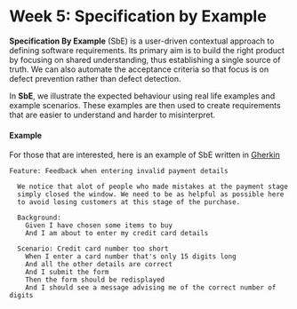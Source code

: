 # Week 5: Specification by Example

**Specification By Example** (SbE) is a user-driven contextual approach to defining software requirements. Its primary aim is to build the right product by focusing on shared understanding, thus establishing a single source of truth. We can also automate the acceptance criteria so that focus is on defect prevention rather than defect detection.

In **SbE**, we illustrate the expected behaviour using real life examples and example scenarios. These examples are then used to create requirements that are easier to understand and harder to misinterpret.

#### Example
For those that are interested, here is an example of SbE written in [Gherkin](https://github.com/cucumber/cucumber/wiki/Gherkin)
```
Feature: Feedback when entering invalid payment details

  We notice that alot of people who made mistakes at the payment stage
  simply closed the window. We need to be as helpful as possible here
  to avoid losing customers at this stage of the purchase.

  Background:
    Given I have chosen some items to buy
    And I am about to enter my credit card details

  Scenario: Credit card number too short
    When I enter a card number that's only 15 digits long
    And all the other details are correct
    And I submit the form
    Then the form should be redisplayed
    And I should see a message advising me of the correct number of digits
```